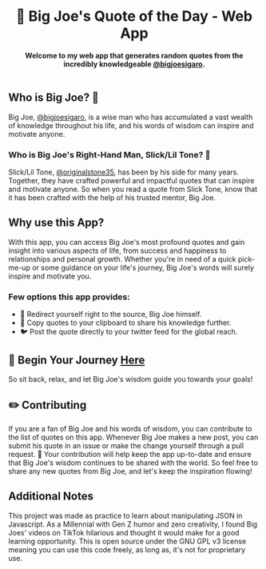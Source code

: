 <div align="center">
  <h1>💯 Big Joe's Quote of the Day - Web App</h1>
  <strong>Welcome to my web app that generates random quotes from the incredibly knowledgeable <a href="https://www.tiktok.com/@bigjoesigaro" target="_blank">@bigjoesigaro</a>.</strong>
</div>
</br>

## Who is Big Joe? 🤔
Big Joe, <a href="https://www.tiktok.com/@bigjoesigaro" target="_blank">@bigjoesigaro</a>, is a wise man who has accumulated a vast wealth of knowledge throughout his life, and his words of wisdom can inspire and motivate anyone.

### Who is Big Joe's Right-Hand Man, Slick/Lil Tone? 🤌
Slick/Lil Tone, <a href="https://www.tiktok.com/@originalstone35" target="_blank">@originalstone35</a>, has been by his side for many years. Together, they have crafted powerful and impactful quotes that can inspire and motivate anyone. So when you read a quote from Slick Tone, know that it has been crafted with the help of his trusted mentor, Big Joe.

## Why use this App?
With this app, you can access Big Joe's most profound quotes and gain insight into various aspects of life, from success and happiness to relationships and personal growth. Whether you're in need of a quick pick-me-up or some guidance on your life's journey, Big Joe's words will surely inspire and motivate you.

### Few options this app provides:
- 🔗 Redirect yourself right to the source, Big Joe himself.
- 📝 Copy quotes to your clipboard to share his knowledge further.
- 🐦 Post the quote directly to your twitter feed for the global reach.

## 🙏 Begin Your Journey <a href="https://csarcade.github.io/bigjoesqotd/" target="_blank">Here</a>
So sit back, relax, and let Big Joe's wisdom guide you towards your goals!

## ✏️ Contributing
If you are a fan of Big Joe and his words of wisdom, you can contribute to the list of quotes on this app. Whenever Big Joe makes a new post, you can submit his quote in an issue or make the change yourself through a pull request. 🙌 Your contribution will help keep the app up-to-date and ensure that Big Joe's wisdom continues to be shared with the world. So feel free to share any new quotes from Big Joe, and let's keep the inspiration flowing!

## Additional Notes
This project was made as practice to learn about manipulating JSON in Javascript. As a Millennial with Gen Z humor and zero creativity, I found Big Joes' videos on TikTok hilarious and thought it would make for a good learning opportunity. This is open source under the GNU GPL v3 license meaning you can use this code freely, as long as, it's not for proprietary use.
